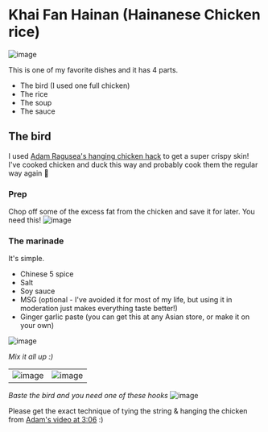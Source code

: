 # Khai Fan Hainan (Hainanese Chicken rice)
![image](https://user-images.githubusercontent.com/1991125/117935132-b2bdf780-b303-11eb-9b75-2ee59b661c60.png)


This is one of my favorite dishes and it has 4 parts.
- The bird (I used one full chicken)
- The rice
- The soup
- The sauce

## The bird
I used [Adam Ragusea's hanging chicken hack](https://www.youtube.com/watch?v=13R0QciGtpg) to get a super crispy skin! I've cooked chicken and duck this way and probably cook them the regular way again :slightly_smiling_face:

### Prep
Chop off some of the excess fat from the chicken and save it for later. You need this!
![image](https://user-images.githubusercontent.com/1991125/117941137-19deaa80-b30a-11eb-8ebd-5d7b9bc2487e.png)


### The marinade
It's simple.
- Chinese 5 spice
- Salt
- Soy sauce
- MSG (optional - I've avoided it for most of my life, but using it in moderation just makes everything taste better!)
- Ginger garlic paste (you can get this at any Asian store, or make it on your own)

![image](https://user-images.githubusercontent.com/1991125/117936185-d9306280-b304-11eb-900d-92dad119da16.png)

_Mix it all up :)_

| | |
|-|-|
|![image](https://user-images.githubusercontent.com/1991125/117937121-f0238480-b305-11eb-99fa-c6aca46f7585.png)|![image](https://user-images.githubusercontent.com/1991125/117936593-53f97d80-b305-11eb-911b-f0812ac76688.png)|

_Baste the bird and you need one of these hooks_
![image](https://user-images.githubusercontent.com/1991125/117946658-ca9b7880-b30f-11eb-89d9-9edfd09c1c00.png)

Please get the exact technique of tying the string & hanging the chicken from [Adam's video at 3:06](https://youtu.be/13R0QciGtpg?t=186) :)

